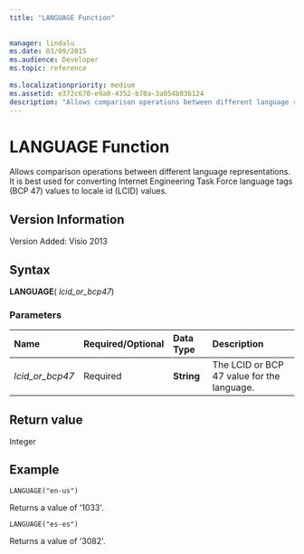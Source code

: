 ```yaml
---
title: "LANGUAGE Function"
 
 
manager: lindalu
ms.date: 03/09/2015
ms.audience: Developer
ms.topic: reference
 
ms.localizationpriority: medium
ms.assetid: e372c670-e9a0-4352-b70a-3a054b036124
description: "Allows comparison operations between different language representations. It is best used for converting Internet Engineering Task Force language tags (BCP 47) values to locale id (LCID) values."
---
```


# LANGUAGE Function

Allows comparison operations between different language representations. It is best used for converting Internet Engineering Task Force language tags (BCP 47) values to locale id (LCID) values.
  
## Version Information

Version Added: Visio 2013 
  
## Syntax

 **LANGUAGE**( _lcid_or_bcp47_)
  
### Parameters

|**Name**|**Required/Optional**|**Data Type**|**Description**|
|:-----|:-----|:-----|:-----|
| _lcid_or_bcp47_ <br/> |Required  <br/> |**String** <br/> |The LCID or BCP 47 value for the language. |
   
## Return value

Integer
  
## Example

 `LANGUAGE("en-us")`
  
Returns a value of '1033'.
  
 `LANGUAGE("es-es")`
  
Returns a value of '3082'.
  

